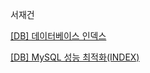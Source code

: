 
서재건

[[DB] 데이터베이스 인덱스](https://velog.io/@rungoat/DB-%EB%8D%B0%EC%9D%B4%ED%84%B0%EB%B2%A0%EC%9D%B4%EC%8A%A4-%EC%9D%B8%EB%8D%B1%EC%8A%A4)

[[DB] MySQL 성능 최적화(INDEX)](https://overcome-the-limits.tistory.com/entry/%ED%98%91%EC%97%85-%ED%98%91%EC%97%85%EC%9D%84-%EC%9C%84%ED%95%9C-%EA%B8%B0%EB%B3%B8%EC%A0%81%EC%9D%B8-git-%EC%BB%A4%EB%B0%8B%EC%BB%A8%EB%B2%A4%EC%85%98-%EC%84%A4%EC%A0%95%ED%95%98%EA%B8%B0#%EB%B3%B8%EB%AC%B8%EC%9D%80-%EC%96%B4%EB%96%BB%EA%B2%8C-%EC%9E%91%EC%84%B1%ED%95%98%EB%8A%94%EA%B0%80)
